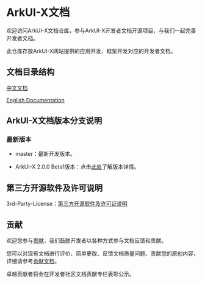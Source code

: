 # ArkUI-X文档

欢迎访问ArkUI-X文档仓库，参与ArkUI-X开发者文档开源项目，与我们一起完善开发者文档。

此仓库存放ArkUI-X网站提供的应用开发、框架开发对应的开发者文档。


## 文档目录结构

[中文文档](zh-cn/README.md)

[English Documentation](en/README.md)


## ArkUI-X文档版本分支说明

### 最新版本

 - master：最新开发版本。

 - ArkUI-X 2.0.0 Beta1版本：点击[此处](zh-cn/release-notes/ArkUI-X-v2.0.0-beta1.md)了解版本详情。


## 第三方开源软件及许可说明

3rd-Party-License：[第三方开源软件及许可证说明](zh-cn/contribute/introducing-third-party-open-source-software.md)

## 贡献

欢迎您参与[贡献](zh-cn/contribute/how-to-contribute.md)，我们鼓励开发者以各种方式参与文档反馈和贡献。

您可以对现有文档进行评价、简单更改、反馈文档质量问题、贡献您的原创内容，详细请参考[贡献文档](zh-cn/contribute/documentation-contribution.md)。

卓越贡献者将会在开发者社区文档贡献专栏表彰公示。 
